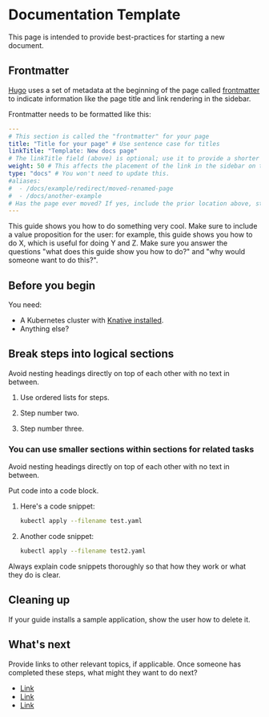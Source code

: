 # Documentation Template

This page is intended to provide best-practices for starting a new document.

## Frontmatter

[Hugo](https://gohugo.io/) uses a set of metadata at the beginning of
the page called
[frontmatter](https://gohugo.io/content-management/front-matter/) to
indicate information like the page title and link rendering in the
sidebar.

Frontmatter needs to be formatted like this:
```yaml
---
# This section is called the "frontmatter" for your page
title: "Title for your page" # Use sentence case for titles
linkTitle: "Template: New docs page"
# The linkTitle field (above) is optional; use it to provide a shorter link if your page title is very long
weight: 50 # This affects the placement of the link in the sidebar on the left. Pages are ordered from top to bottom by weight, lowest to highest.
type: "docs" # You won't need to update this.
#aliases:
#  - /docs/example/redirect/moved-renamed-page
#  - /docs/another-example
# Has the page ever moved? If yes, include the prior location above, starting with path from the site root (for example /docs/, /blog/, or /community/). The old URL will redirect to this new file. For a new pages, "aliases" are not required.
---
```

This guide shows you how to do something very cool. Make sure to include
a value proposition for the user: for example, this guide shows you how to do X,
which is useful for doing Y and Z. Make sure you answer the questions "what does
this guide show you how to do?" and "why would someone want to do this?".

## Before you begin

You need:

- A Kubernetes cluster with [Knative installed](../install/README.md). <!-- Update this relative link as needed,
depending on where the new page is located in the file structure. -->
- Anything else?

## Break steps into logical sections

Avoid nesting headings directly on top of each other with no text in between.

1. Use ordered lists for steps.

1. Step number two.

1. Step number three.

<!-- GitHub's markdown processor will correctly automate the numbers in ordered
	 lists if every list item starts with one. Our site has a known issue with
	 rendering the numbers in ordered lists (see https://github.com/knative/docs/issues/1202)
     but we still recommend contributors avoid manually numbered ordered lists. -->

### You can use smaller sections within sections for related tasks

Avoid nesting headings directly on top of each other with no text in between.

Put code into a code block.

1. Here's a code snippet:
   <!-- Use spaces and not tabs to indent code blocks, and leave one blank line before and after the block. -->
   ```bash
   kubectl apply --filename test.yaml
   ```
1. Another code snippet:

   ```bash
   kubectl apply --filename test2.yaml
   ```

Always explain code snippets thoroughly so that how they work or what they do
is clear.

## Cleaning up

If your guide installs a sample application, show the user how to delete it.

## What's next

Provide links to other relevant topics, if applicable. Once someone has
completed these steps, what might they want to do next?

- [Link](./page.md) <!-- Always use relative links if linking to a page within the Docs repo. -->
- [Link](./page.md)
- [Link](./page.md)
